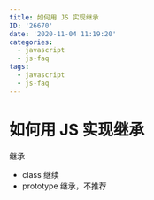 ```yaml
---
title: 如何用 JS 实现继承
ID: '26670'
date: '2020-11-04 11:19:20'
categories:
  - javascript
  - js-faq
tags:
  - javascript
  - js-faq
---
```


# 如何用 JS 实现继承

继承

- class 继续
- prototype 继承，不推荐
 
 
 
 
 
 
 
 
 
 
 
 
 
 
 
 
 
 
 
 
 
